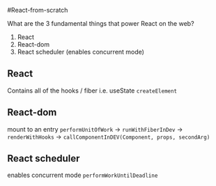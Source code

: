 #React-from-scratch


What are the 3 fundamental things that power React on the web?
1. React
2. React-dom
3. React scheduler (enables concurrent mode)


## React
Contains all of the hooks / fiber i.e. useState
`createElement`
## React-dom
mount to an entry
`performUnitOfWork` -> `runWithFiberInDev` -> `renderWithHooks` -> `callComponentInDEV(Component, props, secondArg)`

## React scheduler
enables concurrent mode
`performWorkUntilDeadline`
